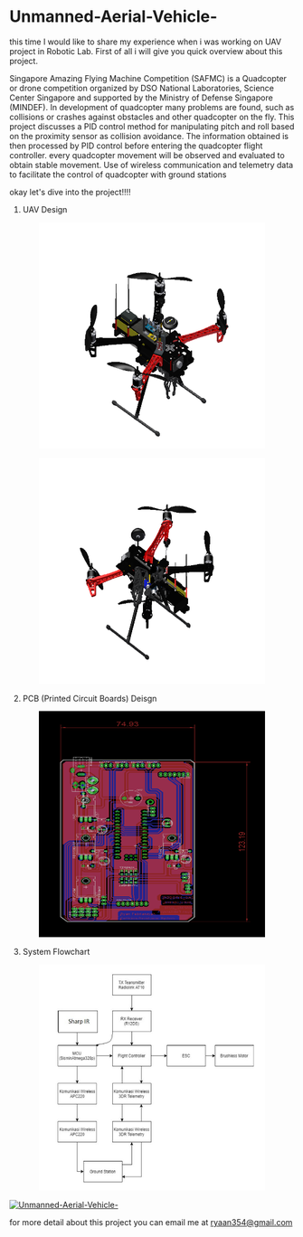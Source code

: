 # Unmanned-Aerial-Vehicle-

this time I would like to share my experience when i was working on UAV project in Robotic Lab. 
First of all i will give you quick overview about this project.

Singapore Amazing Flying Machine Competition (SAFMC) is a Quadcopter or drone competition organized by DSO National Laboratories, Science Center Singapore and supported by the Ministry of Defense Singapore (MINDEF). In development of quadcopter many problems are found, such as collisions or crashes against obstacles and other quadcopter on the fly. This project discusses a PID control method for manipulating pitch and roll based on the proximity sensor as collision avoidance. The information obtained is then processed by PID control before entering the quadcopter flight controller. every quadcopter movement will be observed and evaluated to obtain stable movement. Use of wireless communication and telemetry data to facilitate the control of quadcopter with ground stations

okay let's dive into the project!!!!

1. UAV Design
<p align="center">
<img src="https://github.com/ryan354/Unmanned-Aerial-Vehicle-/blob/main/Design/1%20atas.PNG" width="400" height="400" />
</p>

<p align="center">
<img src="https://github.com/ryan354/Unmanned-Aerial-Vehicle-/blob/main/Design/1%20bawah.PNG" width="400" height="400" />
</p>

2. PCB (Printed Circuit Boards) Deisgn 
<p align="center">
<img src="https://github.com/ryan354/Unmanned-Aerial-Vehicle-/blob/main/Design%20PCB/brd.png" width="400" height="400" />
</p>

3. System Flowchart

<p align="center">
<img src="https://github.com/ryan354/Unmanned-Aerial-Vehicle-/blob/main/Flowchart/blok%20diagram%20fix.png.jpg" width="400" height="400" />
</p>

[![Unmanned-Aerial-Vehicle-](https://img.youtube.com/vi/qGmqiuEHwww/0.jpg)](https://www.youtube.com/watch?v=qGmqiuEHwww)



for more detail about this project you can email me at ryaan354@gmail.com 




